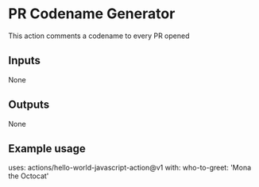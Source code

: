 # PR Codename Generator

This action comments a codename to every PR opened

## Inputs
 None
## Outputs
 None


## Example usage

uses: actions/hello-world-javascript-action@v1
with:
  who-to-greet: 'Mona the Octocat'
